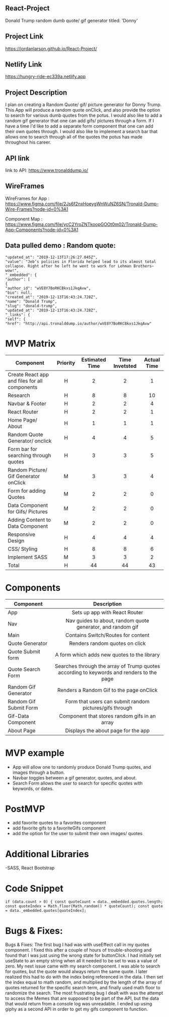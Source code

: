 ## React-Project

Donald Trump random dumb quote/ gif generator titled: 'Donny'

## Project Link

https://jordanlarson.github.io/React-Project/

## Netlify Link

https://hungry-ride-ec339a.netlify.app

## Project Description

I plan on creating a Random Quote/ gif/ picture generator for Donny Trump. This App will produce a random quote onClick, and also provide the option to search for various dumb quotes
from the potus. I would also like to add a random gif generator that one can add gifs/ pictures through a form. If I have a time I'd like to add a separate form component
that one can add their own quotes through. I would also like to implement a search bar that allows one to search through all of the quotes the potus has made throughout his career.

## API link

link to API: https://www.tronalddump.io/

## WireFrames

WireFrames for App : https://www.figma.com/file/2Js6f2nxHoeygWnWuNZ6SN/Tronald-Dump-Wire-Frames?node-id=0%3A1

Component Map : https://www.figma.com/file/ycC2YroZNTkoopGOOt0m02/Tronald-Dump-App-Components?node-id=0%3A1

## Data pulled demo : Random quote:

```
"updated_at": "2019-12-13T17:26:27.045Z",
"value": "Jeb’s policies in Florida helped lead to its almost total collapse. Right after he left he went to work for Lehman Brothers—wow!",
"_embedded": {
"author": [
{
"author_id": "wVE8Y7BoRKCBkxs1JkqAvw",
"bio": null,
"created_at": "2019-12-13T16:43:24.728Z",
"name": "Donald Trump",
"slug": "donald-trump",
"updated_at": "2019-12-13T16:43:24.728Z",
"_links": {
"self": {
"href": "http://api.tronalddump.io/author/wVE8Y7BoRKCBkxs1JkqAvw"
```

# MVP Matrix

| Component                                     | Priority | Estimated Time | Time Invetsted | Actual Time |
| --------------------------------------------- | :------: | :------------: | :------------: | :---------: |
| Create React app and files for all components |    H     |       2        |       2        |      1      |
| Research                                      |    H     |       8        |       8        |     10      |
| Navbar & Footer                               |    H     |       2        |       2        |      4      |
| React Router                                  |    H     |       2        |       2        |      1      |
| Home Page/ About                              |    H     |       1        |       1        |      1      |
| Random Quote Generator/ onclick               |    H     |       4        |       4        |      5      |
| Form bar for searching through quotes         |    H     |       3        |       3        |      5      |
| Random Picture/ Gif Generator onClick         |    M     |       3        |       3        |      4      |
| Form for adding Quotes                        |    M     |       2        |       2        |      0      |
| Data Component for Gifs/ Pictures             |    M     |       2        |       2        |      0      |
| Adding Content to Data Component              |    M     |       2        |       2        |      0      |
| Responsive Design                             |    H     |       4        |       4        |      4      |
| CSS/ Styling                                  |    H     |       8        |       8        |      6      |
| Implement SASS                                |    M     |       3        |       3        |      2      |
| Total                                         |    H     |       44       |       44       |     43      |

# Components

| Component              |                                       Description                                        |
| ---------------------- | :--------------------------------------------------------------------------------------: |
| App                    |                              Sets up app with React Router                               |
| Nav                    |               Nav guides to about, random quote generator, and random gif                |
| Main                   |                            Contains Switch/Routes for content                            |
| Quote Generator        |                              Renders random quotes on click                              |
| Quote Submit form      |                       A form which adds new quotes to the library                        |
| Quote Search Form      | Searches through the array of Trump quotes according to keywords and renders to the page |
| Random Gif Generator   |                         Renders a Random Gif to the page onClick                         |
| Random Gif Submit Form |                 Form that users can submit random pictures/gifs through                  |
| Gif-Data Component     |                      Component that stores random gifs in an array                       |
| About Page             |                           Displays the about page for the app                            |

# MVP example

- App will allow one to randomly produce Donald Trump quotes, and images through a button.
- Navbar toggles between a gif generator, quotes, and about.
- Search Form allows the user to search for specific quotes with keywords, or dates.

# PostMVP

- add favorite quotes to a favorites component
- add favorite gifs to a favoriteGifs component
- add the option for the user to submit their own images/ quotes

# Additional Libraries

-SASS, React Bootstrap

# Code Snippet

```
if (data.count > 0) { const quoteCount = data._embedded.quotes.length; const quoteIndex = Math.floor(Math.random() * quoteCount); const quote = data._embedded.quotes[quoteIndex];
```

# Bugs & Fixes:

Bugs & Fixes: The first bug I had was with useEffect call in my quotes component. I fixed this after a couple of hours of trouble-shooting and found that I was just using the wrong state for buttonClick. I had initially set useState to an empty string when all it needed to be set to was a value of zero.
My next issue came with my search component. I was able to search for quotes, but the quote would always return the same quote. I later realized this had to do with the index being referenced in the data. I then set the index equal to math random, and multiplied by the length of the array of quotes returned for the specific search term, and finally used math floor to randomize the search.
The most frustrating bug I dealt with was the attempt to access the Memes that are supposed to be part of the API, but the data that would return from a console log was unreadable. I ended up using giphy as a second API in order to get my gifs component to function.
